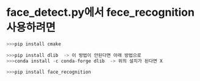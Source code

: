 # face_detect.py에서 fece_recognition 사용하려면   
```python
>>>pip install cmake   
       
>>>pip install dlib  -> 이 방법이 안된다면 아래 방법으로   
>>>conda install -c conda-forge dlib  -> 위의 설치가 된다면 X 
    
>>>pip install face_recognition
```
